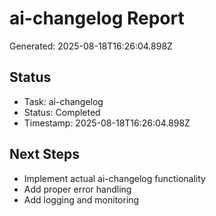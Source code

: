 # ai-changelog Report

Generated: 2025-08-18T16:26:04.898Z

## Status
- Task: ai-changelog
- Status: Completed
- Timestamp: 2025-08-18T16:26:04.898Z

## Next Steps
- Implement actual ai-changelog functionality
- Add proper error handling
- Add logging and monitoring
